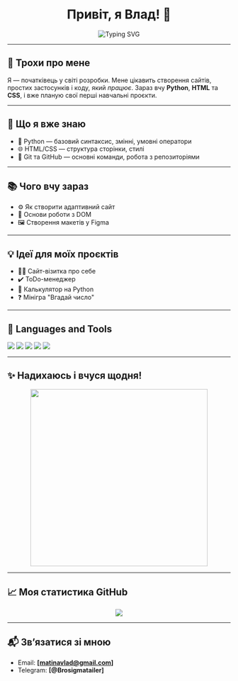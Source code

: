 <!-- Вітальна анімація -->
<h1 align="center">Привіт, я Влад! 👋</h1>
<p align="center">
  <img src="https://readme-typing-svg.herokuapp.com?font=Fira+Code&duration=3000&pause=1000&color=58A6FF&center=true&vCenter=true&multiline=true&width=435&lines=Починаючий+розробник+з+України;Люблю+вчити+Python+HTML+CSS;Готую+свої+перші+проєкти!" alt="Typing SVG" />
</p>

---

## 🧠 Трохи про мене

Я — початківець у світі розробки. Мене цікавить створення сайтів, простих застосунків і коду, який *працює*. Зараз вчу **Python**, **HTML** та **CSS**, і вже планую свої перші навчальні проєкти.

---

## 🚀 Що я вже знаю

- 🐍 Python — базовий синтаксис, змінні, умовні оператори
- 🌐 HTML/CSS — структура сторінки, стилі
- 💾 Git та GitHub — основні команди, робота з репозиторіями

---

## 📚 Чого вчу зараз

- ⚙️ Як створити адаптивний сайт
- 🧩 Основи роботи з DOM
- 🖼 Створення макетів у Figma

---

## 💡 Ідеї для моїх проєктів

- 👨‍💻 Сайт-візитка про себе
- ✔️ ToDo-менеджер
- 🔢 Калькулятор на Python
- ❓ Мінігра "Вгадай число"

---

## 🧰 Languages and Tools

<p align="left">
  <img src="https://img.shields.io/badge/Python-3776AB?style=for-the-badge&logo=python&logoColor=white"/>
  <img src="https://img.shields.io/badge/HTML5-E34F26?style=for-the-badge&logo=html5&logoColor=white"/>
  <img src="https://img.shields.io/badge/CSS3-1572B6?style=for-the-badge&logo=css3&logoColor=white"/>
  <img src="https://img.shields.io/badge/Git-F05032?style=for-the-badge&logo=git&logoColor=white"/>
  <img src="https://img.shields.io/badge/GitHub-181717?style=for-the-badge&logo=github&logoColor=white"/>
</p>

---

## ✨ Надихаюсь і вчуся щодня!

<p align="center">
  <img src="https://media.giphy.com/media/qgQUggAC3Pfv687qPC/giphy.gif" width="400" />
</p>

---

## 📈 Моя статистика GitHub

<p align="center">
  <img src="https://github-readme-stats.vercel.app/api?username=vladislav5242&show_icons=true&theme=radical" />
</p>

---

## 📬 Зв’язатися зі мною

- Email: **[matinavlad@gmail.com]**
- Telegram: **[@Brosigmatailer]**
